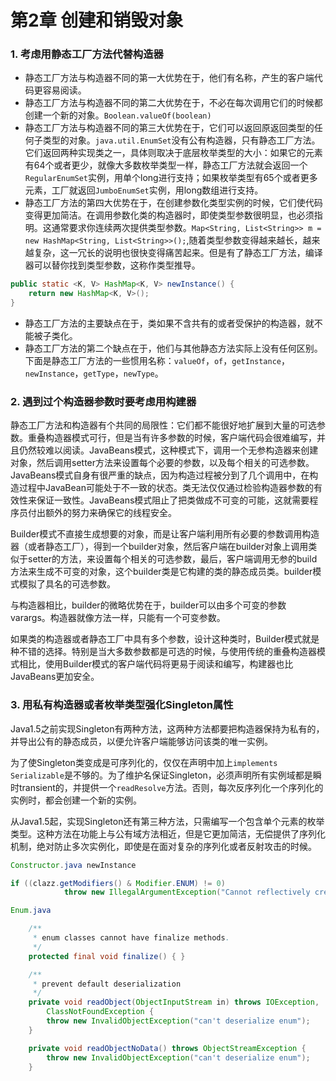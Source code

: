 # 第2章 创建和销毁对象

### 1. 考虑用静态工厂方法代替构造器

+ 静态工厂方法与构造器不同的第一大优势在于，他们有名称，产生的客户端代码更容易阅读。
+ 静态工厂方法与构造器不同的第二大优势在于，不必在每次调用它们的时候都创建一个新的对象。``Boolean.valueOf(boolean)``
+ 静态工厂方法与构造器不同的第三大优势在于，它们可以返回原返回类型的任何子类型的对象。``java.util.EnumSet``没有公有构造器，只有静态工厂方法。它们返回两种实现类之一，具体则取决于底层枚举类型的大小：如果它的元素有64个或者更少，就像大多数枚举类型一样，静态工厂方法就会返回一个``RegularEnumSet``实例，用单个long进行支持；如果枚举类型有65个或者更多元素，工厂就返回``JumboEnumSet``实例，用long数组进行支持。
+ 静态工厂方法的第四大优势在于，在创建参数化类型实例的时候，它们使代码变得更加简洁。在调用参数化类的构造器时，即使类型参数很明显，也必须指明。这通常要求你连续两次提供类型参数。``Map<String, List<String>> m = new HashMap<String, List<String>>();``,随着类型参数变得越来越长，越来越复杂，这一冗长的说明也很快变得痛苦起来。但是有了静态工厂方法，编译器可以替你找到类型参数，这称作类型推导。

```java
public static <K, V> HashMap<K, V> newInstance() {
    return new HashMap<K, V>();
}
```

+ 静态工厂方法的主要缺点在于，类如果不含共有的或者受保护的构造器，就不能被子类化。
+ 静态工厂方法的第二个缺点在于，他们与其他静态方法实际上没有任何区别。下面是静态工厂方法的一些惯用名称：``valueOf``，``of``，``getInstance``，``newInstance``，``getType``，``newType``。

### 2. 遇到过个构造器参数时要考虑用构建器

静态工厂方法和构造器有个共同的局限性：它们都不能很好地扩展到大量的可选参数。重叠构造器模式可行，但是当有许多参数的时候，客户端代码会很难编写，并且仍然较难以阅读。JavaBeans模式，这种模式下，调用一个无参构造器来创建对象，然后调用setter方法来设置每个必要的参数，以及每个相关的可选参数。JavaBeans模式自身有很严重的缺点，因为构造过程被分到了几个调用中，在构造过程中JavaBean可能处于不一致的状态。类无法仅仅通过检验构造器参数的有效性来保证一致性。JavaBeans模式阻止了把类做成不可变的可能，这就需要程序员付出额外的努力来确保它的线程安全。

Builder模式不直接生成想要的对象，而是让客户端利用所有必要的参数调用构造器（或者静态工厂），得到一个builder对象，然后客户端在builder对象上调用类似于setter的方法，来设置每个相关的可选参数，最后，客户端调用无参的build方法来生成不可变的对象，这个builder类是它构建的类的静态成员类。builder模式模拟了具名的可选参数。

与构造器相比，builder的微略优势在于，builder可以由多个可变的参数varargs。构造器就像方法一样，只能有一个可变参数。

如果类的构造器或者静态工厂中具有多个参数，设计这种类时，Builder模式就是种不错的选择。特别是当大多数参数都是可选的时候，与使用传统的重叠构造器模式相比，使用Builder模式的客户端代码将更易于阅读和编写，构建器也比JavaBeans更加安全。

### 3. 用私有构造器或者枚举类型强化Singleton属性

Java1.5之前实现Singleton有两种方法，这两种方法都要把构造器保持为私有的，并导出公有的静态成员，以便允许客户端能够访问该类的唯一实例。

为了使Singleton类变成是可序列化的，仅仅在声明中加上``implements Serializable``是不够的。为了维护名保证Singleton，必须声明所有实例域都是瞬时transient的，并提供一个``readResolve``方法。否则，每次反序列化一个序列化的实例时，都会创建一个新的实例。

从Java1.5起，实现Singleton还有第三种方法，只需编写一个包含单个元素的枚举类型。这种方法在功能上与公有域方法相近，但是它更加简洁，无偿提供了序列化机制，绝对防止多次实例化，即使是在面对复杂的序列化或者反射攻击的时候。

```java
Constructor.java newInstance

if ((clazz.getModifiers() & Modifier.ENUM) != 0)
            throw new IllegalArgumentException("Cannot reflectively create enum objects");
```

```java
Enum.java 

	/**
     * enum classes cannot have finalize methods.
     */
    protected final void finalize() { }

    /**
     * prevent default deserialization
     */
    private void readObject(ObjectInputStream in) throws IOException,
        ClassNotFoundException {
        throw new InvalidObjectException("can't deserialize enum");
    }

    private void readObjectNoData() throws ObjectStreamException {
        throw new InvalidObjectException("can't deserialize enum");
    }
```

